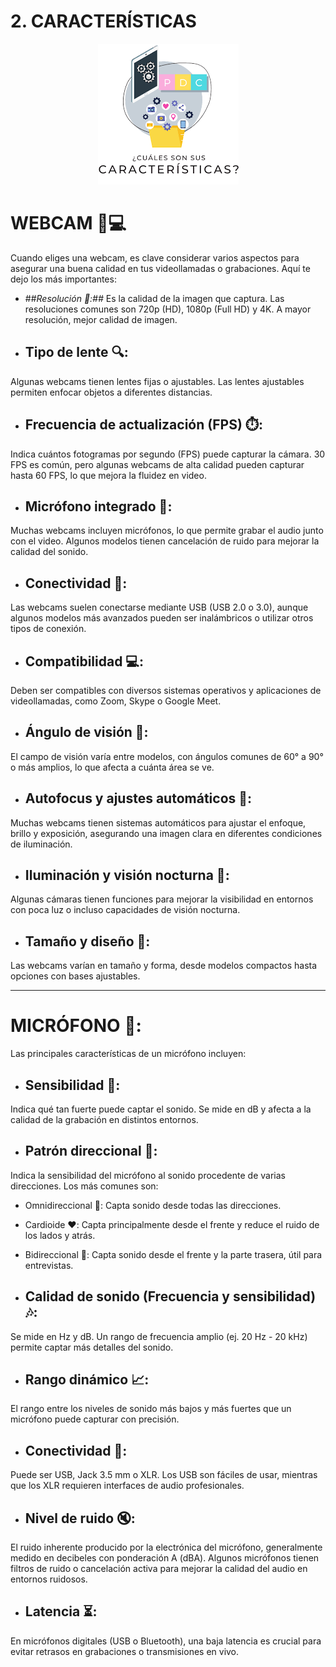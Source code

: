 # 2. CARACTERÍSTICAS

<p align="center">
  <img src="/img/caracteristicas.png" alt="![caracteristicas](/img/caracteristicas.png)" />
</p>  


# WEBCAM 📸💻

Cuando eliges una webcam, es clave considerar varios aspectos para asegurar una buena calidad en tus videollamadas o grabaciones. Aquí te dejo los más importantes:

* ##*Resolución 📸:##*
Es la calidad de la imagen que captura. Las resoluciones comunes son 720p (HD), 1080p (Full HD) y 4K. A mayor resolución, mejor calidad de imagen.

* ## Tipo de lente 🔍:
Algunas webcams tienen lentes fijas o ajustables. Las lentes ajustables permiten enfocar objetos a diferentes distancias.

* ## Frecuencia de actualización (FPS) ⏱️:
Indica cuántos fotogramas por segundo (FPS) puede capturar la cámara. 30 FPS es común, pero algunas webcams de alta calidad pueden capturar hasta 60 FPS, lo que mejora la fluidez en video.

* ## Micrófono integrado 🎤:
Muchas webcams incluyen micrófonos, lo que permite grabar el audio junto con el video. Algunos modelos tienen cancelación de ruido para mejorar la calidad del sonido.

* ## Conectividad 🔌:
Las webcams suelen conectarse mediante USB (USB 2.0 o 3.0), aunque algunos modelos más avanzados pueden ser inalámbricos o utilizar otros tipos de conexión.

* ## Compatibilidad 💻:
Deben ser compatibles con diversos sistemas operativos y aplicaciones de videollamadas, como Zoom, Skype o Google Meet.

* ## Ángulo de visión 👀:
El campo de visión varía entre modelos, con ángulos comunes de 60° a 90° o más amplios, lo que afecta a cuánta área se ve.

* ## Autofocus y ajustes automáticos 🔧:
Muchas webcams tienen sistemas automáticos para ajustar el enfoque, brillo y exposición, asegurando una imagen clara en diferentes condiciones de iluminación.

* ## Iluminación y visión nocturna 🌙:
Algunas cámaras tienen funciones para mejorar la visibilidad en entornos con poca luz o incluso capacidades de visión nocturna.

* ## Tamaño y diseño 📏:
Las webcams varían en tamaño y forma, desde modelos compactos hasta opciones con bases ajustables.

---

# MICRÓFONO 🎤:


Las principales características de un micrófono incluyen:

* ## Sensibilidad 📢:
Indica qué tan fuerte puede captar el sonido. Se mide en dB y afecta a la calidad de la grabación en distintos entornos.

* ## Patrón direccional 🔄:
Indica la sensibilidad del micrófono al sonido procedente de varias direcciones. Los más comunes son:

  *  Omnidireccional 🔵: Capta sonido desde todas las direcciones.
  *  Cardioide ❤️: Capta principalmente desde el frente y reduce el ruido de los lados y atrás.
  *  Bidireccional 🔄: Capta sonido desde el frente y la parte trasera, útil para entrevistas.

* ## Calidad de sonido (Frecuencia y sensibilidad) 🎶:
Se mide en Hz y dB. Un rango de frecuencia amplio (ej. 20 Hz - 20 kHz) permite captar más detalles del sonido.

* ## Rango dinámico 📈:
El rango entre los niveles de sonido más bajos y más fuertes que un micrófono puede capturar con precisión.
* ## Conectividad 🔌:
Puede ser USB, Jack 3.5 mm o XLR. Los USB son fáciles de usar, mientras que los XLR requieren interfaces de audio profesionales.

* ## Nivel de ruido 🔇:
El ruido inherente producido por la electrónica del micrófono, generalmente medido en decibeles con ponderación A (dBA). Algunos micrófonos tienen filtros de ruido o cancelación activa para mejorar la calidad del audio en entornos ruidosos.

* ## Latencia ⏳:
En micrófonos digitales (USB o Bluetooth), una baja latencia es crucial para evitar retrasos en grabaciones o transmisiones en vivo.
